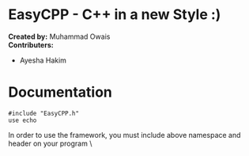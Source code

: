 # EasyCPP - C++ in a new Style :)

__Created by:__ Muhammad Owais \
**Contributers:**
- Ayesha Hakim

# Documentation

```
#include "EasyCPP.h"
use echo
```
In order to use the framework, you must include above namespace and header on your program \ 
